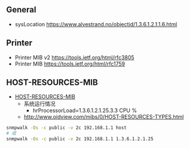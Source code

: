 ## General
* sysLocation https://www.alvestrand.no/objectid/1.3.6.1.2.1.1.6.html

## Printer
* Printer MIB v2 https://tools.ietf.org/html/rfc3805
* Printer MIB https://tools.ietf.org/html/rfc1759

## HOST-RESOURCES-MIB
* [HOST-RESOURCES-MIB](http://www.oidview.com/mibs/0/HOST-RESOURCES-MIB.html)
  * 系统运行情况
    * hrProcessorLoad=1.3.6.1.2.1.25.3.3 CPU %
  * http://www.oidview.com/mibs/0/HOST-RESOURCES-TYPES.html

```bash
snmpwalk -Os -c public -v 2c 192.168.1.1 host
# 或
snmpwalk -Os -c public -v 2c 192.168.1.1 1.3.6.1.2.1.25
```
